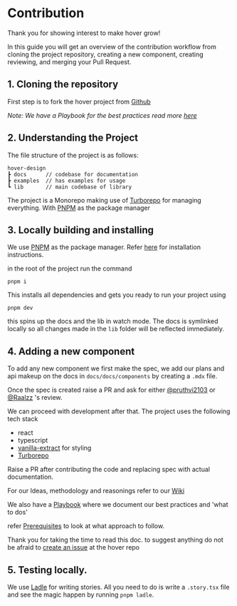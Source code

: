 # Contribution

Thank you for showing interest to make hover grow!

In this guide you will get an overview of the contribution workflow from cloning the project repository, creating a new component, creating reviewing, and merging your Pull Request.

## 1. Cloning the repository

First step is to fork the hover project from [Github](https://github.com/antstackio/hover-design)

_Note: We have a Playbook for the best practices read more [here](/docs/wiki/playbooks/git_playbook)_

## 2. Understanding the Project

The file structure of the project is as follows:

```
hover-design
┣ docs      // codebase for documentation
┣ examples  // has examples for usage
┗ lib       // main codebase of library
```

The project is a Monorepo making use of [Turborepo](https://turborepo.org/) for managing everything. With [PNPM](https://pnpm.io/) as the package manager

## 3. Locally building and installing

We use [PNPM](https://pnpm.io/) as the package manager. Refer [here](https://pnpm.io/installation) for installation instructions.

in the root of the project run the command

```
pnpm i
```

This installs all dependencies and gets you ready to run your project using

```
pnpm dev
```

this spins up the docs and the lib in watch mode. The docs is symlinked locally so all changes made in the `lib` folder will be reflected immediately.

## 4. Adding a new component

To add any new component we first make the spec, we add our plans and api makeup on the docs in `docs/docs/components` by creating a `.mdx` file.

Once the spec is created raise a PR and ask for either
[@pruthvi2103](https://github.com/pruthvi2103) or [@Raalzz](https://github.com/Raalzz) 's review.

We can proceed with development after that. The project uses the following tech stack

- react
- typescript
- [vanilla-extract](https://vanilla-extract.style/) for styling
- [Turborepo](https://turborepo.org/)

Raise a PR after contributing the code and replacing spec with actual documentation.

For our Ideas, methodology and reasonings refer to our [Wiki](/docs/wiki/home)

We also have a [Playbook](/docs/wiki/playbooks/git_playbook) where we document our best practices and 'what to dos'

refer [Prerequisites](/docs/wiki/getting_started) to look at what approach to follow.

Thank you for taking the time to read this doc. to suggest anything do not be afraid to [create an issue](https://github.com/antstackio/hover-design/issues/new) at the hover repo

## 5. Testing locally.

We use [Ladle](https://ladle.dev/) for writing stories. All you need to do is write a `.story.tsx` file and see the magic happen by running `pnpm ladle`.

